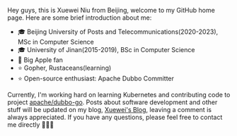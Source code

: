 Hey guys, this is Xuewei Niu from Beijing, welcome to my GitHub home page. Here are some brief introduction about me:

- 🎓 Beijing University of Posts and Telecommunications(2020-2023), MSc in Computer Science
- 🎓 University of Jinan(2015-2019), BSc in Computer Science
- 📱 Big Apple fan
- ⭐️ Gopher, Rustaceans(learning)
- ⭐️ Open-source enthusiast: Apache Dubbo Committer

Currently, I'm working hard on learning Kubernetes and contributing code to project [apache/dubbo-go](https://github.com/apache/dubbo-go). Posts about software development and other stuff will be updated on my blog, [Xuewei's Blog](https://www.nxw.name), leaving a comment is always appreciated.  If you have any questions, please feel free to contact me directly 🤟🤟🤟
